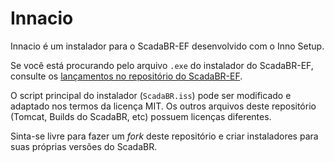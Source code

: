 # Innacio
Innacio é um instalador para o ScadaBR-EF desenvolvido com o Inno Setup.

Se você está procurando pelo arquivo `.exe` do instalador do ScadaBR-EF, consulte os [lançamentos no repositório do ScadaBR-EF](https://github.com/celsou/ScadaBR-EF/releases/latest/).

O script principal do instalador (`ScadaBR.iss`) pode ser modificado e adaptado nos termos da licença MIT. Os outros arquivos deste repositório (Tomcat, Builds do ScadaBR, etc) possuem licenças diferentes.

Sinta-se livre para fazer um _fork_ deste repositório e criar instaladores para suas próprias versões do ScadaBR.
